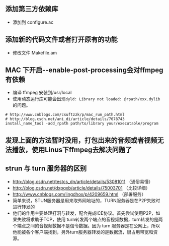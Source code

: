 ## 添加第三方依赖库
*  添加到 configure.ac

## 添加新的代码文件或者打开原有的功能
*  修改文件 Makefile.am

## MAC 下开启--enable-post-processing会对ffmpeg有依赖
*  编译 ffmpeg 安装到/usr/local
*  使用动态运行库可能会出现`dyld: Library not loaded: @rpath/xxx.dylib` 的问题。
```
# http://www.cnblogs.com/csuftzzk/p/mac_run_path.html
# http://blog.csdn.net/ani_di/article/details/7078743
install_name_tool -add_rpath path/to/library your/executable/program
```

## 发现上面的方法暂时没用，打包出来的音频或者视频无法播放，使用Linus下ffmpeg去解决问题了

## strun 与 turn 服务器的区别
*  http://blog.csdn.net/testcs_dn/article/details/53081011 （通俗易懂）
*  http://blog.csdn.net/dxpqxb/article/details/75003701    （比较详细）
*  http://www.cnblogs.com/lingdhox/p/4209659.html          （部署服务）
*  简单来说，STUN服务器是用来取外网地址的，TURN服务器是在P2P失败时进行转发的
*  他们的作用主要处理打洞与转发，配合完成ICE协议。首先尝试使用P2P，如果失败将求助于TCP，使用 turn转发两个端点的音视频数据，turn转发的是两个端点之间的音视频数据不是信令数据。因为 turn 服务器是在公网上，所以他能被各个客户端找到，另外turn服务器转发的是数据流，很占用带宽和资源。
